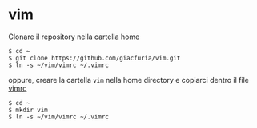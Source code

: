 # vim
Clonare il repository nella cartella home
```
$ cd ~
$ git clone https://github.com/giacfuria/vim.git
$ ln -s ~/vim/vimrc ~/.vimrc
```
oppure, creare la cartella `vim` nella home directory e copiarci dentro il file [vimrc](vim/vimrc)
```
$ cd ~
$ mkdir vim
$ ln -s ~/vim/vimrc ~/.vimrc
```
